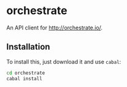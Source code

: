 
# orchestrate

An API client for http://orchestrate.io/.

## Installation

To install this, just download it and use `cabal`:

```bash
cd orchestrate
cabal install
```


